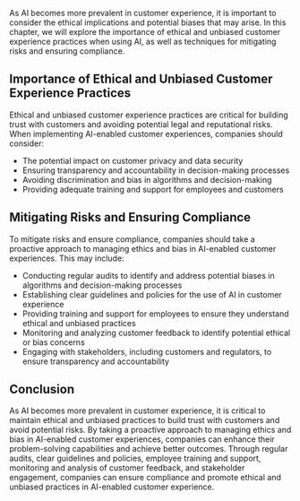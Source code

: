 
As AI becomes more prevalent in customer experience, it is important to consider the ethical implications and potential biases that may arise. In this chapter, we will explore the importance of ethical and unbiased customer experience practices when using AI, as well as techniques for mitigating risks and ensuring compliance.

Importance of Ethical and Unbiased Customer Experience Practices
----------------------------------------------------------------

Ethical and unbiased customer experience practices are critical for building trust with customers and avoiding potential legal and reputational risks. When implementing AI-enabled customer experiences, companies should consider:

* The potential impact on customer privacy and data security
* Ensuring transparency and accountability in decision-making processes
* Avoiding discrimination and bias in algorithms and decision-making
* Providing adequate training and support for employees and customers

Mitigating Risks and Ensuring Compliance
----------------------------------------

To mitigate risks and ensure compliance, companies should take a proactive approach to managing ethics and bias in AI-enabled customer experiences. This may include:

* Conducting regular audits to identify and address potential biases in algorithms and decision-making processes
* Establishing clear guidelines and policies for the use of AI in customer experience
* Providing training and support for employees to ensure they understand ethical and unbiased practices
* Monitoring and analyzing customer feedback to identify potential ethical or bias concerns
* Engaging with stakeholders, including customers and regulators, to ensure transparency and accountability

Conclusion
----------

As AI becomes more prevalent in customer experience, it is critical to maintain ethical and unbiased practices to build trust with customers and avoid potential risks. By taking a proactive approach to managing ethics and bias in AI-enabled customer experiences, companies can enhance their problem-solving capabilities and achieve better outcomes. Through regular audits, clear guidelines and policies, employee training and support, monitoring and analysis of customer feedback, and stakeholder engagement, companies can ensure compliance and promote ethical and unbiased practices in AI-enabled customer experience.
